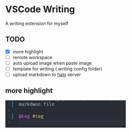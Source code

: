 # VSCode Writing

A writing extension for myself

## TODO

- [x] more highlight
- [ ] remote workspace
- [ ] auto upload image when paste image
- [ ] template for writing (.writing config folder)
- [ ] upload markdown to [halo] server

## more highlight

![highlight](./docs/highlight.png)

[halo]: https://docs.halo.run/
